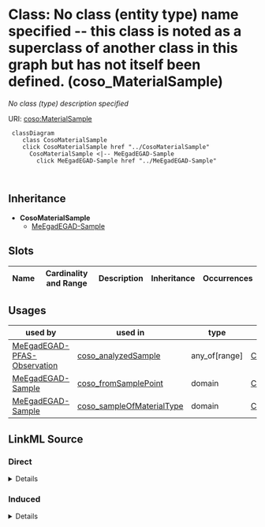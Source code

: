 

# Class: No class (entity type) name specified -- this class is noted as a superclass of another class in this graph but has not itself been defined. (coso_MaterialSample)


_No class (type) description specified_







URI: [coso:MaterialSample](http://w3id.org/coso/v1/contaminoso#MaterialSample)






```mermaid
 classDiagram
    class CosoMaterialSample
    click CosoMaterialSample href "../CosoMaterialSample"
      CosoMaterialSample <|-- MeEgadEGAD-Sample
        click MeEgadEGAD-Sample href "../MeEgadEGAD-Sample"
      
      
```





## Inheritance
* **CosoMaterialSample**
    * [MeEgadEGAD-Sample](../classes/MeEgadEGAD-Sample.md)



## Slots

| Name | Cardinality and Range | Description | Inheritance | Occurrences |
| ---  | --- | --- | --- | --- |





## Usages

| used by | used in | type | used |
| ---  | --- | --- | --- |
| [MeEgadEGAD-PFAS-Observation](../classes/MeEgadEGAD-PFAS-Observation.md) | [coso_analyzedSample](../slots/coso_analyzedSample.md) | any_of[range] | [CosoMaterialSample](../classes/CosoMaterialSample.md) |
| [MeEgadEGAD-Sample](../classes/MeEgadEGAD-Sample.md) | [coso_fromSamplePoint](../slots/coso_fromSamplePoint.md) | domain | [CosoMaterialSample](../classes/CosoMaterialSample.md) |
| [MeEgadEGAD-Sample](../classes/MeEgadEGAD-Sample.md) | [coso_sampleOfMaterialType](../slots/coso_sampleOfMaterialType.md) | domain | [CosoMaterialSample](../classes/CosoMaterialSample.md) |











## LinkML Source

<!-- TODO: investigate https://stackoverflow.com/questions/37606292/how-to-create-tabbed-code-blocks-in-mkdocs-or-sphinx -->

### Direct

<details>

```yaml
name: coso_MaterialSample
conforms_to: No schema conformance document specified
description: No class (type) description specified
title: No class (entity type) name specified -- this class is noted as a superclass
  of another class in this graph but has not itself been defined.
from_schema: sawgraph-kg
rank: 1000
class_uri: coso:MaterialSample

```
</details>

### Induced

<details>

```yaml
name: coso_MaterialSample
conforms_to: No schema conformance document specified
description: No class (type) description specified
title: No class (entity type) name specified -- this class is noted as a superclass
  of another class in this graph but has not itself been defined.
from_schema: sawgraph-kg
rank: 1000
class_uri: coso:MaterialSample

```
</details>